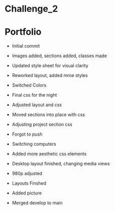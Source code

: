 # Challenge_2
 
# Portfolio

* Initial commit

* Images added, sections added, classes made

* Updated style sheet for visual clarity

* Reworked layout, added mroe styles

* Switched Colors

* Final css for the night

* Adjusted layout and css

* Moved sections into place with css

* Adjusting project section css

* Forgot to push

* Switching computers

* Added more aesthetic css elements

* Desktop layout finished, changing media views

* 980p adjusted

* Layouts Finshed

* Added picture

* Merged develop to main
